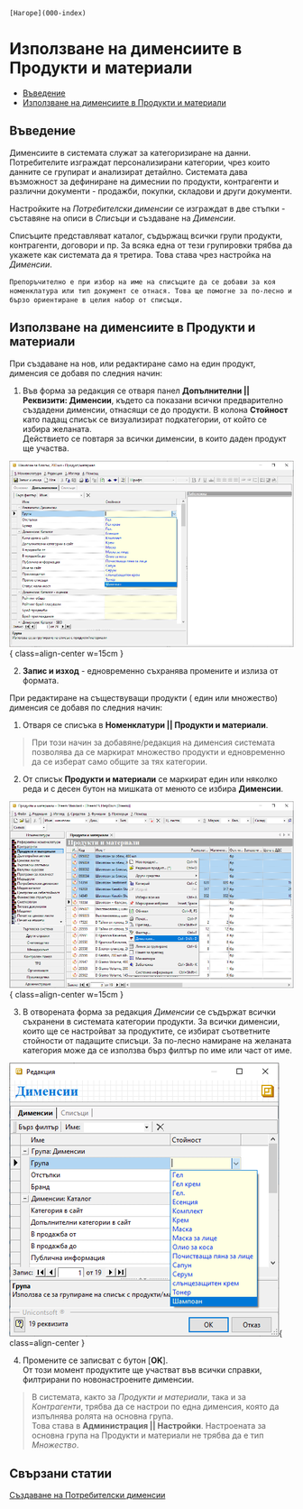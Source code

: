 ```{only} html
[Нагоре](000-index)
```

# Използване на дименсиите в Продукти и материали

- [Въведение]()  
- [Използване на дименсиите в Продукти и материали]()  

## **Въведение**

Дименсиите в системата служат за категоризиране на данни. Потребителите изграждат персонализирани категории, чрез които данните се групират и анализират детайлно. Системата дава възможност за дефиниране на димеснии по продукти, контрагенти и различни документи - продажби, покупки, складови и други документи.   

Настройките на *Потребителски дименсии* се изграждат в две стъпки - съставяне на описи в *Списъци* и създаване на *Дименсии*.  

Списъците представляват каталог, съдържащ всички групи продукти, контрагенти, договори и пр. За всяка една от тези групировки трябва да укажете как системата да я третира. Това става чрез настройка на *Дименсии*.

```{tip}
Препоръчително е при избор на име на списъците да се добави за коя номенклатура или тип документ се отнася. Това ще помогне за по-лесно и бързо ориентиране в целия набор от списъци.  
```

## **Използване на дименсиите в Продукти и материали**

При създаване на нов, или редактиране само на един продукт, дименсия се добавя по следния начин:

1) Във форма за редакция се отваря панел **Допълнителни || Реквизити: Дименсии**, където са показани всички предварително създадени дименсии, отнасящи се до продукти. В колона **Стойност** като падащ списък се визуализират подкатегории, от който се избира желаната.  
Действието се повтаря за всички дименсии, в които даден продукт ще участва.

![](915-dimensions1.png){ class=align-center w=15cm }

2) **Запис и изход** - едновременно съхранява промените и излиза от формата.

При редактиране на съществуващи продукти ( един или множество) дименсия се добавя по следния начин:

1) Отваря се списъка в **Номенклатури || Продукти и материали**. 

> При този начин за добавяне/редакция на дименсия системата позволява да се маркират множество продукти и едновременно да се изберат само общите за тях категории.  

2) От списък **Продукти и материали** се маркират един или няколко реда и с десен бутон на мишката от менюто се избира **Дименсии**.

![](915-dimensions2.png){ class=align-center w=15cm }

3) В отворената форма за редакция *Дименсии* се съдържат всички съхранени в системата категории продукти. За всички дименсии, които ще се настройват за продуктите, се избират съответните стойности от падащите списъци. 
За по-лесно намиране на желаната категория може да се използва бърз филтър по име или част от име.  

![](915-dimensions3.png){ class=align-center }

4) Промените се записват с бутон [**OK**].  
От този момент продуктите ще участват във всички справки, филтрирани по новонастроените дименсии.

> В системата, както за *Продукти и материали*, така и за *Контрагенти*, трябва да се настрои по една дименсия, която да изпълнява ролята на основна група.  
Това става в **Администрация || Настройки**. Настроената за основна група на Продукти и материали не трябва да е тип *Множество*.  

## **Свързани статии**

[Създаване на Потребителски дименсии](https://docs.unicontsoft.com/guide/erp/001-ref/001-nomenclatures/008-custom-dimensions.html#id1)  